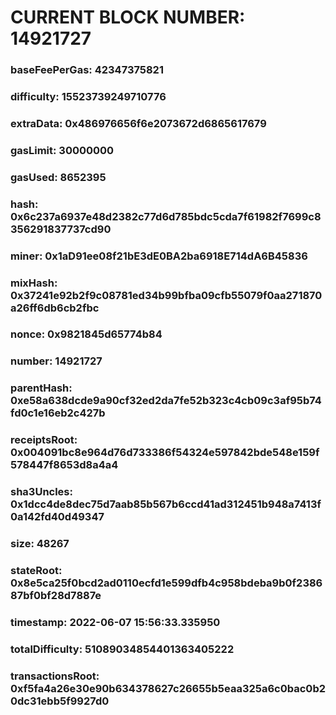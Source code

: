 # CURRENT BLOCK NUMBER: 14921727

### baseFeePerGas: 42347375821
### difficulty: 15523739249710776
### extraData: 0x486976656f6e2073672d6865617679
### gasLimit: 30000000
### gasUsed: 8652395
### hash: 0x6c237a6937e48d2382c77d6d785bdc5cda7f61982f7699c8356291837737cd90
### miner: 0x1aD91ee08f21bE3dE0BA2ba6918E714dA6B45836
### mixHash: 0x37241e92b2f9c08781ed34b99bfba09cfb55079f0aa271870a26ff6db6cb2fbc
### nonce: 0x9821845d65774b84
### number: 14921727
### parentHash: 0xe58a638dcde9a90cf32ed2da7fe52b323c4cb09c3af95b74fd0c1e16eb2c427b
### receiptsRoot: 0x004091bc8e964d76d733386f54324e597842bde548e159f578447f8653d8a4a4
### sha3Uncles: 0x1dcc4de8dec75d7aab85b567b6ccd41ad312451b948a7413f0a142fd40d49347
### size: 48267
### stateRoot: 0x8e5ca25f0bcd2ad0110ecfd1e599dfb4c958bdeba9b0f238687bf0bf28d7887e
### timestamp: 2022-06-07 15:56:33.335950
### totalDifficulty: 51089034854401363405222
### transactionsRoot: 0xf5fa4a26e30e90b634378627c26655b5eaa325a6c0bac0b20dc31ebb5f9927d0
